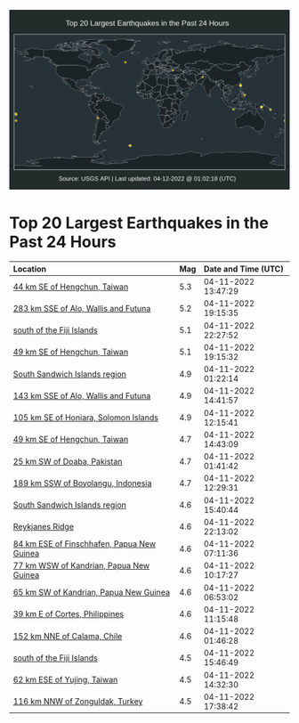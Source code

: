 ![Map](./map.png)

# Top 20 Largest Earthquakes in the Past 24 Hours

| Location | Mag | Date and Time (UTC) |
|:---|:---|:---|
| [44 km SE of Hengchun, Taiwan](https://earthquake.usgs.gov/earthquakes/eventpage/us7000h19u) | 5.3 | 04-11-2022 13:47:29 |
| [283 km SSE of Alo, Wallis and Futuna](https://earthquake.usgs.gov/earthquakes/eventpage/us7000h1bs) | 5.2 | 04-11-2022 19:15:35 |
| [south of the Fiji Islands](https://earthquake.usgs.gov/earthquakes/eventpage/us7000h1dj) | 5.1 | 04-11-2022 22:27:52 |
| [49 km SE of Hengchun, Taiwan](https://earthquake.usgs.gov/earthquakes/eventpage/us7000h1bq) | 5.1 | 04-11-2022 19:15:32 |
| [South Sandwich Islands region](https://earthquake.usgs.gov/earthquakes/eventpage/us7000h16j) | 4.9 | 04-11-2022 01:22:14 |
| [143 km SSE of Alo, Wallis and Futuna](https://earthquake.usgs.gov/earthquakes/eventpage/us7000h1a2) | 4.9 | 04-11-2022 14:41:57 |
| [105 km SE of Honiara, Solomon Islands](https://earthquake.usgs.gov/earthquakes/eventpage/us7000h19i) | 4.9 | 04-11-2022 12:15:41 |
| [49 km SE of Hengchun, Taiwan](https://earthquake.usgs.gov/earthquakes/eventpage/us7000h19y) | 4.7 | 04-11-2022 14:43:09 |
| [25 km SW of Doaba, Pakistan](https://earthquake.usgs.gov/earthquakes/eventpage/us7000h16s) | 4.7 | 04-11-2022 01:41:42 |
| [189 km SSW of Boyolangu, Indonesia](https://earthquake.usgs.gov/earthquakes/eventpage/us7000h19l) | 4.7 | 04-11-2022 12:29:31 |
| [South Sandwich Islands region](https://earthquake.usgs.gov/earthquakes/eventpage/us7000h1ab) | 4.6 | 04-11-2022 15:40:44 |
| [Reykjanes Ridge](https://earthquake.usgs.gov/earthquakes/eventpage/us7000h1dc) | 4.6 | 04-11-2022 22:13:02 |
| [84 km ESE of Finschhafen, Papua New Guinea](https://earthquake.usgs.gov/earthquakes/eventpage/us7000h18c) | 4.6 | 04-11-2022 07:11:36 |
| [77 km WSW of Kandrian, Papua New Guinea](https://earthquake.usgs.gov/earthquakes/eventpage/us7000h190) | 4.6 | 04-11-2022 10:17:27 |
| [65 km SW of Kandrian, Papua New Guinea](https://earthquake.usgs.gov/earthquakes/eventpage/us7000h184) | 4.6 | 04-11-2022 06:53:02 |
| [39 km E of Cortes, Philippines](https://earthquake.usgs.gov/earthquakes/eventpage/us7000h19e) | 4.6 | 04-11-2022 11:15:48 |
| [152 km NNE of Calama, Chile](https://earthquake.usgs.gov/earthquakes/eventpage/us7000h16t) | 4.6 | 04-11-2022 01:46:28 |
| [south of the Fiji Islands](https://earthquake.usgs.gov/earthquakes/eventpage/us7000h1ac) | 4.5 | 04-11-2022 15:46:49 |
| [62 km ESE of Yujing, Taiwan](https://earthquake.usgs.gov/earthquakes/eventpage/us7000h19x) | 4.5 | 04-11-2022 14:32:30 |
| [116 km NNW of Zonguldak, Turkey](https://earthquake.usgs.gov/earthquakes/eventpage/us7000h1b2) | 4.5 | 04-11-2022 17:38:42 |
